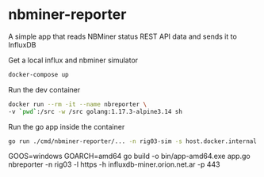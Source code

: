 # nbminer-reporter
A simple app that reads NBMiner status REST API data and sends it to InfluxDB

Get a local influx and nbminer simulator

```bash
docker-compose up
```

Run the dev container

```bash
docker run --rm -it --name nbreporter \
-v `pwd`:/src -w /src golang:1.17.3-alpine3.14 sh
```

Run the go app inside the container

```bash
go run ./cmd/nbminer-reporter/... -n rig03-sim -s host.docker.internal -t shhh-secret-token -f 5 -h host.docker.internal
```

GOOS=windows GOARCH=amd64 go build -o bin/app-amd64.exe app.go
nbreporter -n rig03 -l https -h influxdb-miner.orion.net.ar -p 443
